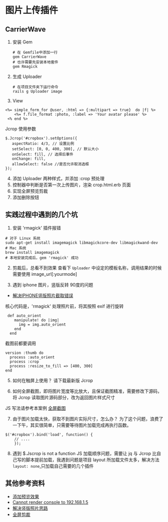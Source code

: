# 图片上传插件

## CarrierWave
1. 安装 Gem
    ```
    # 在 Gemfile中添加一行
    gem CarrierWave
    # 也许需要先安装本地套件
    gem Rmagick
    ```
2. 生成 Uploader
    ```
    # 在项目文件夹下运行命令
    rails g Uploader image
    ```
3. View
```
<%= simple_form_for @user, :html => {:multipart => true}  do |f| %>
    <%= f.file_format :photo, :label => 'Your avatar please' %>
 <% end %>
```

 Jcrop 使用参数
 ```
 $.Jcrop('#cropbox').setOptions({
    aspectRatio: 4/3, // 设置比例
    setSelect: [0, 0, 400, 300], // 默认大小
    onSelect: fill, // 选择后事件
    onChange: fill,
    allowSelect: false //是否允许取消选框
});

 ```

4. 添加 Uploader 两种样式，并添加 :crop 预处理
5. 控制器中判断是否第一次上传图片，渲染 crop.html.erb 页面
6. 实现全屏预览剪裁
7. 添加删除按钮



## 实践过程中遇到的几个坑

1. 安装 'rmagick' 插件报错
```
# 对于 Linux 系统
sudo apt-get install imagemagick libmagickcore-dev libmagickwand-dev
# Mac 系统
brew install imagemagick
# 本地安装完成后，gem 'rmagick' 成功
```

2. 剪裁后，总看不到效果
 查看下 `Uploader` 中设定的模板名称，调用结果的时候需要使用 image_url[:yourmode]

3. 遇到 iphone 图片，竖版反转 90度的问题
- [解决IPHONE竖版照片截取错误](http://stackoverflow.com/questions/18519160/exif-image-rotation-issue-using-carrierwave-and-rmagick-to-upload-to-s3)

核心代码是，'rmagick' 处理照片前，将其按照 exif 进行旋转
```
 def auto_orient
    manipulate! do |img|
      img = img.auto_orient
    end
  end
```
截图前都要调用
```
version :thumb do
  process :auto_orient
  process :crop
  process :resize_to_fill => [400, 300]
end
```

5. 如何在触屏上使用？
请下载最新版 Jcrop

6. 如何全屏截图，即将图片宽度等比放大，且保证截图精准，需要修改下源码，将 Jcrop 读取图片源码部分，改为返回图片样式尺寸

JS 写法请参考本案例 [全屏截图](https://github.com/boboidream/meetup/blob/master/app/views/user_galleries/crop.html.erb)

7. 由于图片加载太快，获取不到图片实际尺寸，怎么办？
为了这个问题，浪费了一下午，其实很简单，只需要等待图片加载完成再执行函数。

```
$('#cropbox').bind('load', function() {
    // ....
    });
```

8. 遇到 $.Jscrop is not a function
JS 加载顺序问题，需要让 jq 与 Jcrop 比自己写的脚本提前加载，我遇到问题是项目 layout 所加载文件太多，解决方法 `layout: none`,只加载自己需要的几个插件


## 其他参考资料

- [添加预览效果](http://jcrop.org/demos/preview)
- [Cannot render console to 192.168.1.5](https://solidfoundationwebdev.com/blog/posts/cannot-render-console-from-some-ip-with-rails)
- [解决竖版照片思路](http://stackoverflow.com/questions/36034437/jcrop-incorrect-orientation-from-iphone-upload-how-i-can-do)
- [全屏剪裁](http://stackoverflow.com/questions/13648162/using-jcrop-on-responsive-images)
